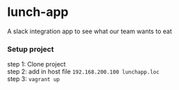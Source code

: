 # lunch-app
A slack integration app to see what our team wants to eat

### Setup project

step 1: Clone project<br>
step 2: add in host file `192.168.200.100 lunchapp.loc`<br>
step 3: `vagrant up`
